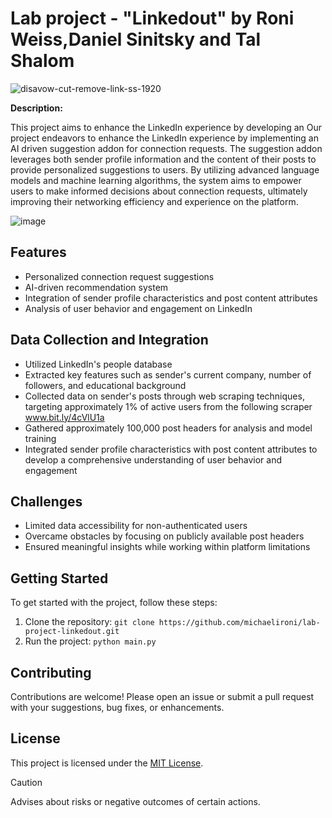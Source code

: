 # Lab project - "Linkedout" by Roni Weiss,Daniel Sinitsky and Tal Shalom 
![disavow-cut-remove-link-ss-1920](https://github.com/michaelironi/lab_proj_Roni_Tal_Daniel/assets/81300916/50770af7-539f-4dfb-927d-d85321e13aa1)



**Description:**

This project aims to enhance the LinkedIn experience by developing an Our project endeavors to enhance the LinkedIn experience by implementing an AI
driven suggestion addon for connection requests.
The suggestion addon leverages both sender profile information and the content of their posts to provide personalized suggestions to users.
By utilizing advanced language models and machine learning algorithms, the system aims to empower users to make informed decisions about connection requests, ultimately improving their networking efficiency and experience on the platform.

![image](https://github.com/michaelironi/lab_proj_Roni_Tal_Daniel/assets/81300916/db711179-08e9-4849-b96f-1861c0171155)
## Features
- Personalized connection request suggestions
- AI-driven recommendation system
- Integration of sender profile characteristics and post content attributes
- Analysis of user behavior and engagement on LinkedIn

## Data Collection and Integration
- Utilized LinkedIn's people database
- Extracted key features such as sender's current company, number of followers, and educational background
- Collected data on sender's posts through web scraping techniques, targeting approximately 1% of active users from the following scraper www.bit.ly/4cVlU1a
- Gathered approximately 100,000 post headers for analysis and model training
- Integrated sender profile characteristics with post content attributes to develop a comprehensive understanding of user behavior and engagement

## Challenges
- Limited data accessibility for non-authenticated users
- Overcame obstacles by focusing on publicly available post headers
- Ensured meaningful insights while working within platform limitations

## Getting Started
To get started with the project, follow these steps:
1. Clone the repository: `git clone https://github.com/michaelironi/lab-project-linkedout.git`
2. Run the project: `python main.py`

## Contributing
Contributions are welcome! Please open an issue or submit a pull request with your suggestions, bug fixes, or enhancements.

## License
This project is licensed under the [MIT License](LICENSE).
> [!CAUTION]
> Advises about risks or negative outcomes of certain actions.
